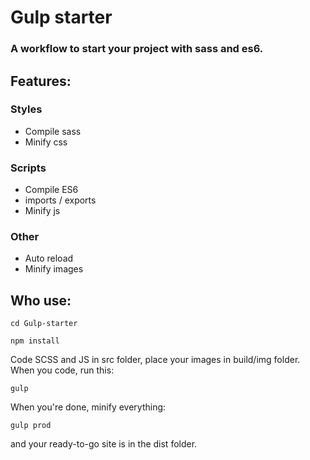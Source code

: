 # Gulp starter

### A workflow to start your project with sass and es6.

## Features:

### Styles
  * Compile sass
  * Minify css

### Scripts
  * Compile ES6
  * imports / exports
  * Minify js

### Other
  * Auto reload
  * Minify images

## Who use:

```
cd Gulp-starter
```
```
npm install
```

Code SCSS and JS in src folder, place your images in build/img folder.
When you code, run this:

```
gulp
```

When you're done, minify everything:

```
gulp prod
```

and your ready-to-go site is in the dist folder.

